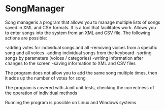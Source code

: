 # SongManager

Song manageris a program that allows you to manage multiple lists of songs saved in XML and CSV formats. It is a tool that facilitates work. 
Allows you to enter songs into the system from an XML and CSV file. The following actions are possible:

-adding votes for individual songs and all 
-removing voices from a specific song and all voices
-adding individual songs from the keyboard 
-sorting songs by parameters (voices / categories)
-writing information after changes to the screen 
-saving information to XML and CSV files 

The program does not allow you to add the same song multiple times, then it adds up the number of votes for song

The program is covered with Junit unit tests, checking the correctness of the operation of individual methods 

Running the program is possible on Linux and Windows systems 
